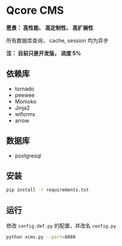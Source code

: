Qcore CMS
================

**愿景： 高性能、 高定制性、 高扩展性**

所有数据库查询， cache, session 均为异步

**注： 目前只是开发版， 进度 5%**

## 依赖库 

- tornado
- peewee
- Momoko
- Jinja2
- wtforms
- arrow

## 数据库

- postgresql

## 安装

```bash
pip install -r requirements.txt
```

## 运行

修改 `config.def.py` 的配置，并改名 `config.py`

```bash
python xcms.py --port=8080
```

